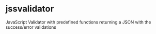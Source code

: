 # jssvalidator
JavaScript Validator with predefined functions returning a JSON with the success/error validations
